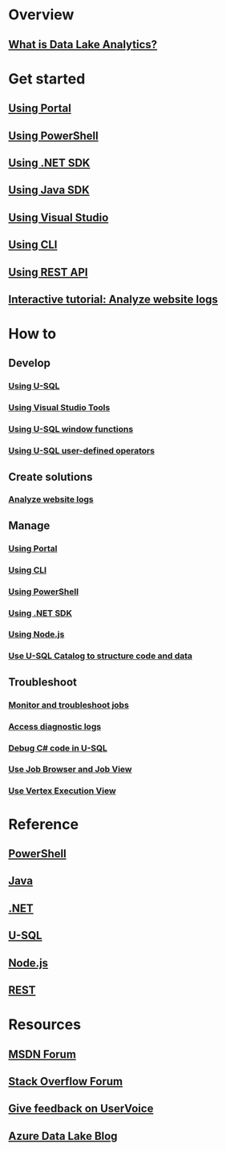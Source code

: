 # Overview
## [What is Data Lake Analytics?](data-lake-analytics-overview.md)

# Get started
## [Using Portal](data-lake-analytics-get-started-portal.md)
## [Using PowerShell](data-lake-analytics-get-started-powershell.md)
## [Using .NET SDK](data-lake-analytics-get-started-net-sdk.md)
## [Using Java SDK](data-lake-analytics-get-started-java-sdk.md)
## [Using Visual Studio](data-lake-analytics-data-lake-tools-get-started.md)
## [Using CLI](data-lake-analytics-get-started-cli.md)
## [Using REST API](data-lake-analytics-get-started-rest-api.md)
## [Interactive tutorial: Analyze website logs](data-lake-analytics-use-interactive-tutorials.md)

# How to
## Develop
### [Using U-SQL](data-lake-analytics-u-sql-get-started.md)
### [Using Visual Studio Tools](data-lake-analytics-data-lake-tools-get-started.md)
### [Using U-SQL window functions](data-lake-analytics-use-window-functions.md)
### [Using U-SQL user-defined operators](data-lake-analytics-u-sql-develop-user-defined-operators.md)

## Create solutions
### [Analyze website logs](data-lake-analytics-analyze-weblogs.md)

## Manage
### [Using Portal](data-lake-analytics-manage-use-portal.md)
### [Using CLI](data-lake-analytics-manage-use-cli.md)
### [Using PowerShell](data-lake-analytics-manage-use-powershell.md)
### [Using .NET SDK](data-lake-analytics-manage-use-dotnet-sdk.md)
### [Using Node.js](data-lake-analytics-manage-use-nodejs.md)
### [Use U-SQL Catalog to structure code and data](data-lake-analytics-use-u-sql-catalog.md)

## Troubleshoot
### [Monitor and troubleshoot jobs](data-lake-analytics-monitor-and-troubleshoot-jobs-tutorial.md)
### [Access diagnostic logs](data-lake-analytics-diagnostic-logs.md)
### [Debug C# code in U-SQL](data-lake-analytics-debug-u-sql-jobs.md)
### [Use Job Browser and Job View](data-lake-analytics-data-lake-tools-view-jobs.md)
### [Use Vertex Execution View](data-lake-analytics-data-lake-tools-use-vertex-execution-view.md)

# Reference
## [PowerShell](https://docs.microsoft.com/powershell/azureps-cmdlets-docs/)
## [Java](https://docs.microsoft.com/java/api)
## [.NET](https://docs.microsoft.com/dotnet/api)
## [U-SQL](https://msdn.microsoft.com/library/azure/mt591959(Azure.100).aspx)
## [Node.js](https://www.npmjs.com/package/azure-arm-datalake-analytics)
## [REST](https://docs.microsoft.com/rest/api/datalakeanalytics/)

# Resources
## [MSDN Forum](https://social.msdn.microsoft.com/Forums/home?forum=AzureDataLake)
## [Stack Overflow Forum](http://stackoverflow.com/questions/tagged/azure-data-lake)
## [Give feedback on UserVoice](https://feedback.azure.com/forums/327234-data-lake)
## [Azure Data Lake Blog](https://blogs.msdn.microsoft.com/azuredatalake/)
